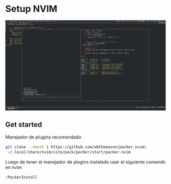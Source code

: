 # Setup NVIM
![setup](./images/setup-nvim.png)

## Get started
Manejador de plugins recomendado
```bash
git clone --depth 1 https://github.com/wbthomason/packer.nvim\
 ~/.local/share/nvim/site/pack/packer/start/packer.nvim
```

Luego de tener el manejador de plugins instalado usar el siguiente comando en nvim
```bash
:PackerInstall
```
